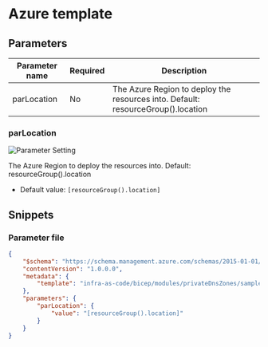 # Azure template

## Parameters

Parameter name | Required | Description
-------------- | -------- | -----------
parLocation    | No       | The Azure Region to deploy the resources into. Default: resourceGroup().location

### parLocation

![Parameter Setting](https://img.shields.io/badge/parameter-optional-green?style=flat-square)

The Azure Region to deploy the resources into. Default: resourceGroup().location

- Default value: `[resourceGroup().location]`

## Snippets

### Parameter file

```json
{
    "$schema": "https://schema.management.azure.com/schemas/2015-01-01/deploymentParameters.json#",
    "contentVersion": "1.0.0.0",
    "metadata": {
        "template": "infra-as-code/bicep/modules/privateDnsZones/samples/baseline.sample.json"
    },
    "parameters": {
        "parLocation": {
            "value": "[resourceGroup().location]"
        }
    }
}
```
